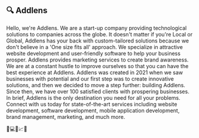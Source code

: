 ## 🔍 Addlens

Hello, we're Addlens.
We are a start-up company providing technological solutions to companies across the globe.
It doesn't matter if you're Local or Global, Addlens has your back with custom-tailored solutions because we don't believe in a 'One size fits all' approach.
We specialize in attractive website development and user-friendly software to help your business prosper. Addlens provides marketing services to create brand awareness.
We are at a constant hustle to improve ourselves so that you can have the best experience at Addlens.
Addlens was created in 2021 when we saw businesses with potential and our first step was to create innovative solutions, and then we decided to move a step further: building Addlens. Since then, we have over 100 satisfied clients with prospering businesses.
In brief, Addlens is the only destination you need for all your problems.
Connect with us today for state-of-the-art services including website development, software development, mobile application development, brand management, marketing, and much more.

🚀💻📱📈🎯
